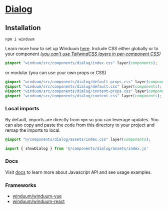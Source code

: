 # [Dialog](https://winduum.dev/docs/components/dialog.html)

## Installation
```shell
npm i winduum
```
Learn more how to set up Winduum [here](https://winduum.dev/docs/).
Include CSS either globally or to your component _([you can't use TailwindCSS layers in per-component CSS](https://tailwindcss.com/docs/adding-custom-styles#layers-and-per-component-css))_

```css
@import "winduum/src/components/dialog/index.css" layer(components);
```

or modular (you can use your own props or CSS)

```css
@import "winduum/src/components/dialog/default-props.css" layer(components);
@import "winduum/src/components/dialog/default.css" layer(components);
@import "winduum/src/components/dialog/content-props.css" layer(components);
@import "winduum/src/components/dialog/content.css" layer(components);
```


### Local imports
By default, imports are directly from `npm` so you can leverage updates.
You can also copy and paste the code from this directory to your project and remap the imports to local.

```css
@import "@/components/dialog/assets/index.css" layer(components);
```

```js
import { showDialog } from '@/components/dialog/assets/index.js'
```

### Docs
Visit [docs](https://winduum.dev/docs/components/dialog.html) to learn more about Javascript API and see usage examples.

### Frameworks
* [winduum/winduum-vue](https://github.com/winduum/winduum-vue/blob/main/src/components/dialog)
* [winduum/winduum-react](https://github.com/winduum/winduum-react/blob/main/src/components/dialog)
